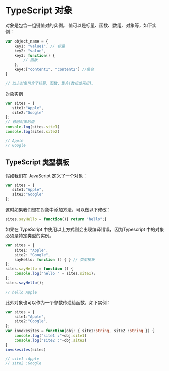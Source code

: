 # TypeScript 对象

对象是包含一组键值对的实例。 值可以是标量、函数、数组、对象等，如下实例：
```typescript
var object_name = { 
    key1: "value1", // 标量
    key2: "value",  
    key3: function() {
        // 函数
    }, 
    key4:["content1", "content2"] //集合
}

// 以上对象包含了标量，函数，集合(数组或元组)。
```

对象实例

```typescript
var sites = { 
   site1:"Apple", 
   site2:"Google" 
}; 
// 访问对象的值
console.log(sites.site1) 
console.log(sites.site2)

// Apple
// Google
```


## TypeScript 类型模板

假如我们在 JavaScript 定义了一个对象：

```typescript
var sites = { 
   site1:"Apple", 
   site2:"Google" 
};
```

这时如果我们想在对象中添加方法，可以做以下修改：
```typescript
sites.sayHello = function(){ return "hello";}
```

如果在 TypeScript 中使用以上方式则会出现编译错误，因为Typescript 中的对象必须是特定类型的实例。

```typescript
var sites = {
    site1: "Apple",
    site2: "Google",
    sayHello: function () { } // 类型模板
};
sites.sayHello = function () {
    console.log("hello " + sites.site1);
};
sites.sayHello();

// hello Apple
```

此外对象也可以作为一个参数传递给函数，如下实例：

```typescript
var sites = { 
    site1:"Apple", 
    site2:"Google",
}; 
var invokesites = function(obj: { site1:string, site2 :string }) { 
    console.log("site1 :"+obj.site1) 
    console.log("site2 :"+obj.site2) 
} 
invokesites(sites)

// site1 :Apple
// site2 :Google
```